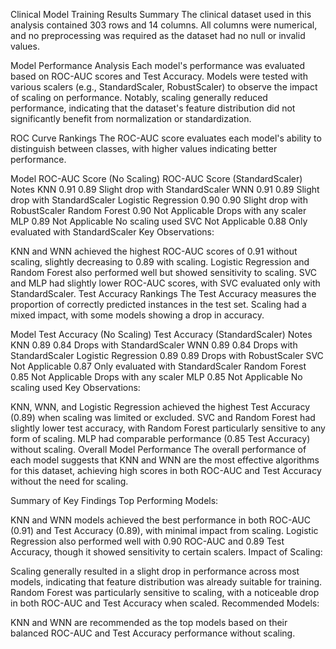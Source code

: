 Clinical Model Training Results Summary
The clinical dataset used in this analysis contained 303 rows and 14 columns. All columns were numerical, and no preprocessing was required as the dataset had no null or invalid values.

Model Performance Analysis
Each model's performance was evaluated based on ROC-AUC scores and Test Accuracy. Models were tested with various scalers (e.g., StandardScaler, RobustScaler) to observe the impact of scaling on performance. Notably, scaling generally reduced performance, indicating that the dataset's feature distribution did not significantly benefit from normalization or standardization.

ROC Curve Rankings
The ROC-AUC score evaluates each model's ability to distinguish between classes, with higher values indicating better performance.

Model	ROC-AUC Score (No Scaling)	ROC-AUC Score (StandardScaler)	Notes
KNN	0.91	0.89	Slight drop with StandardScaler
WNN	0.91	0.89	Slight drop with StandardScaler
Logistic Regression	0.90	0.90	Slight drop with RobustScaler
Random Forest	0.90	Not Applicable	Drops with any scaler
MLP	0.89	Not Applicable	No scaling used
SVC	Not Applicable	0.88	Only evaluated with StandardScaler
Key Observations:

KNN and WNN achieved the highest ROC-AUC scores of 0.91 without scaling, slightly decreasing to 0.89 with scaling.
Logistic Regression and Random Forest also performed well but showed sensitivity to scaling.
SVC and MLP had slightly lower ROC-AUC scores, with SVC evaluated only with StandardScaler.
Test Accuracy Rankings
The Test Accuracy measures the proportion of correctly predicted instances in the test set. Scaling had a mixed impact, with some models showing a drop in accuracy.

Model	Test Accuracy (No Scaling)	Test Accuracy (StandardScaler)	Notes
KNN	0.89	0.84	Drops with StandardScaler
WNN	0.89	0.84	Drops with StandardScaler
Logistic Regression	0.89	0.89	Drops with RobustScaler
SVC	Not Applicable	0.87	Only evaluated with StandardScaler
Random Forest	0.85	Not Applicable	Drops with any scaler
MLP	0.85	Not Applicable	No scaling used
Key Observations:

KNN, WNN, and Logistic Regression achieved the highest Test Accuracy (0.89) when scaling was limited or excluded.
SVC and Random Forest had slightly lower test accuracy, with Random Forest particularly sensitive to any form of scaling.
MLP had comparable performance (0.85 Test Accuracy) without scaling.
Overall Model Performance
The overall performance of each model suggests that KNN and WNN are the most effective algorithms for this dataset, achieving high scores in both ROC-AUC and Test Accuracy without the need for scaling.

Summary of Key Findings
Top Performing Models:

KNN and WNN models achieved the best performance in both ROC-AUC (0.91) and Test Accuracy (0.89), with minimal impact from scaling.
Logistic Regression also performed well with 0.90 ROC-AUC and 0.89 Test Accuracy, though it showed sensitivity to certain scalers.
Impact of Scaling:

Scaling generally resulted in a slight drop in performance across most models, indicating that feature distribution was already suitable for training.
Random Forest was particularly sensitive to scaling, with a noticeable drop in both ROC-AUC and Test Accuracy when scaled.
Recommended Models:

KNN and WNN are recommended as the top models based on their balanced ROC-AUC and Test Accuracy performance without scaling.
